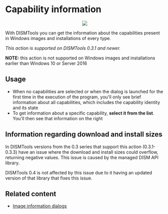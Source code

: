 # Capability information

<p align="center">
    <img src="../../../res/img_tasks/info/cap_info.png" />
</p>

With DISMTools you can get the information about the capabilities present in Windows images and installations of every type.

*This action is supported on DISMTools 0.3.1 and newer.*

**NOTE:** this action is not supported on Windows images and installations earlier than Windows 10 or Server 2016

## Usage

- When no capabilities are selected or when the dialog is launched for the first time in the execution of the program, you'll only see brief information about all capabilities, which includes the capability identity and its state
- To get information about a specific capability, **select it from the list**. You'll then see that information on the right

## Information regarding download and install sizes

In DISMTools versions from the 0.3 series that support this action (0.3.1-0.3.3) have an issue where the download and install sizes could overflow, returning negative values. This issue is caused by the managed DISM API library. 

DISMTools 0.4 is not affected by this issue due to it having an updated version of that library that fixes this issue.

## Related content

- [Image information dialogs](../info/infodlgs.md)